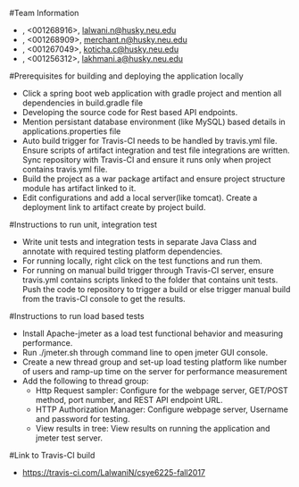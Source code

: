 
#Team Information
* <Neha Lalwani>, <001268916>, <lalwani.n@husky.neu.edu>
* <Nirali Merchant>, <001268909>, <merchant.n@husky.neu.edu>
* <Chintan Koticha>, <001267049>, <koticha.c@husky.neu.edu>
* <Apoorva Lakhmani>, <001256312>, <lakhmani.a@husky.neu.edu>

#Prerequisites for building and deploying the application locally
* Click a spring boot web application with gradle project and mention all dependencies in build.gradle file
* Developing the source code for Rest based API endpoints.
* Mention persistant database environment (like MySQL) based details in applications.properties file
* Auto build trigger for Travis-CI needs to be handled by travis.yml file. Ensure scripts of artifact integration and test file integrations are written. Sync repository with Travis-CI and ensure it runs only when project contains travis.yml file.
* Build the project as a war package artifact and ensure project structure module has artifact linked to it.
* Edit configurations and add a local server(like tomcat). Create a deployment link to artifact create by project build.

#Instructions to run unit, integration test
* Write unit tests and integration tests in separate Java Class and annotate with required testing platform dependencies.
* For running locally, right click on the test functions and run them.
* For running on manual build trigger through Travis-CI server, ensure travis.yml contains scripts linked to the folder that contains unit tests. Push the code to repository to trigger a build or else trigger manual build from the travis-CI console to get the results.

#Instructions to run load based tests
* Install Apache-jmeter as a load test functional behavior and measuring performance.
* Run ./jmeter.sh through command line to open jmeter GUI console.
* Create a new thread group and set-up load testing platform like number of users and ramp-up time on the server for performance measurement
* Add the following to thread group: 
	- Http Request sampler: Configure for the webpage server, GET/POST method, port number, and REST API endpoint URL.
	- HTTP Authorization Manager: Configure webpage server, Username and password for testing.
	- View results in tree: View results on running the application and jmeter test server.


#Link to Travis-CI build
* https://travis-ci.com/LalwaniN/csye6225-fall2017


